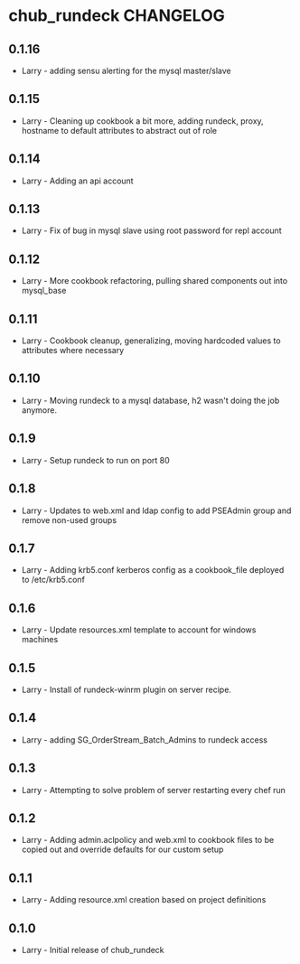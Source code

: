 chub_rundeck CHANGELOG
======================
0.1.16
-----
- Larry - adding sensu alerting for the mysql master/slave

0.1.15
-----
- Larry - Cleaning up cookbook a bit more, adding rundeck, proxy, hostname to default attributes to abstract out of role

0.1.14
-----
- Larry - Adding an api account

0.1.13
-----
- Larry - Fix of bug in mysql slave using root password for repl account

0.1.12
-----
- Larry - More cookbook refactoring, pulling shared components out into mysql_base

0.1.11
-----
- Larry - Cookbook cleanup, generalizing, moving hardcoded values to attributes where necessary

0.1.10
-----
- Larry - Moving rundeck to a mysql database, h2 wasn't doing the job anymore.

0.1.9
-----
- Larry - Setup rundeck to run on port 80

0.1.8
-----
- Larry - Updates to web.xml and ldap config to add PSEAdmin group and remove non-used groups

0.1.7
-----
- Larry - Adding krb5.conf kerberos config as a cookbook_file deployed to /etc/krb5.conf

0.1.6
-----
- Larry - Update resources.xml template to account for windows machines

0.1.5
-----
- Larry - Install of rundeck-winrm plugin on server recipe.

0.1.4
-----
- Larry - adding SG_OrderStream_Batch_Admins to rundeck access

0.1.3
-----
- Larry - Attempting to solve problem of server restarting every chef run

0.1.2
-----
- Larry - Adding admin.aclpolicy and web.xml to cookbook files to be copied out and override defaults for our custom setup

0.1.1
-----
- Larry - Adding resource.xml creation based on project definitions

0.1.0
-----
- Larry - Initial release of chub_rundeck

